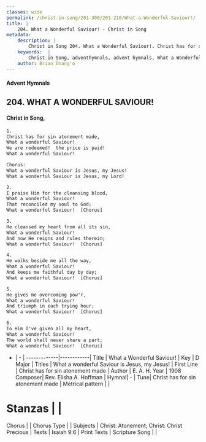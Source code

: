 ```yaml
---
classes: wide
permalink: /christ-in-song/201-300/201-210/What-a-Wonderful-Saviour!/
title: |
    204. What a Wonderful Saviour! - Christ in Song
metadata:
    description: |
        Christ in Song 204. What a Wonderful Saviour!. Christ has for sin atonement made, What a wonderful Saviour! We are redeemed!  the price is paid! What a wonderful Saviour! Chorus: What a wonderful Saviour is Jesus, my Jesus! What a wonderful Saviour is Jesus, my Lord!
    keywords:  |
        Christ in Song, adventhymnals, advent hymnals, What a Wonderful Saviour!, Christ has for sin atonement made. What a wonderful Saviour is Jesus, my Jesus!
    author: Brian Onang'o
---
```


#### Advent Hymnals
## 204. WHAT A WONDERFUL SAVIOUR!
####  Christ in Song,

```txt
1.
Christ has for sin atonement made,
What a wonderful Saviour!
We are redeemed!  the price is paid!
What a wonderful Saviour!

Chorus:
What a wonderful Saviour is Jesus, my Jesus!
What a wonderful Saviour is Jesus, my Lord!

2.
I praise Him for the cleansing blood,
What a wonderful Saviour!
That reconciled my soul to God;
What a wonderful Saviour!  [Chorus]

3.
He cleansed my heart from all its sin,
What a wonderful Saviour!
And now He reigns and rules therein;
What a wonderful Saviour!  [Chorus]

4.
He walks beside me all the way,
What a wonderful Saviour!
And keeps me faithful day by day;
What a wonderful Saviour!  [Chorus]

5.
He gives me overcoming pow'r,
What a wonderful Saviour!
And triumph in each trying hour;
What a wonderful Saviour!  [Chorus]

6.
To Him I've given all my heart,
What a wonderful Saviour!
The world shall never share a part;
What a wonderful Saviour!  [Chorus] 

```

- |   -  |
-------------|------------|
Title | What a Wonderful Saviour! |
Key | D Major |
Titles | What a wonderful Saviour is Jesus, my Jesus! |
First Line | Christ has for sin atonement made |
Author | E. A. H.
Year | 1908
Composer| Rev. Elisha A. Hoffman |
Hymnal|  - |
Tune| Christ has for sin atonement made |
Metrical pattern | |
# Stanzas |  |
Chorus |  |
Chorus Type |  |
Subjects | Christ: Atonement; Christ: Christ Precious |
Texts | Isaiah 9:6 |
Print Texts | 
Scripture Song |  |
    
